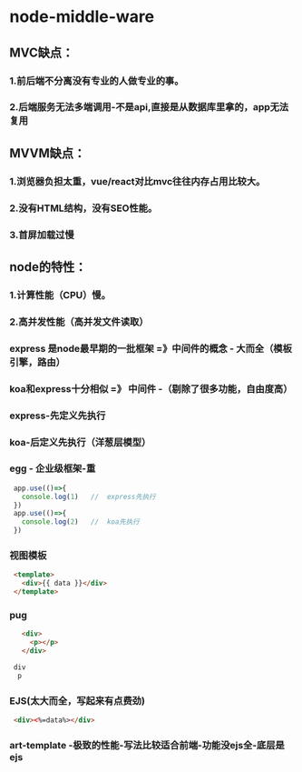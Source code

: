 # node-middle-ware
 ## MVC缺点： 
  ### 1.前后端不分离没有专业的人做专业的事。 
  ### 2.后端服务无法多端调用-不是api,直接是从数据库里拿的，app无法复用

  ## MVVM缺点：
  ### 1.浏览器负担太重，vue/react对比mvc往往内存占用比较大。
  ### 2.没有HTML结构，没有SEO性能。
  ### 3.首屏加载过慢

  ## node的特性：
  ### 1.计算性能（CPU）慢。
  ### 2.高并发性能（高并发文件读取）
  ### express 是node最早期的一批框架 =》中间件的概念 - 大而全（模板引擎，路由）
  ### koa和express十分相似 =》 中间件 -（剔除了很多功能，自由度高）
  ### express-先定义先执行
  ### koa-后定义先执行（洋葱层模型）
  ### egg - 企业级框架-重

```javascript
 app.use(()=>{
   console.log(1)   //  express先执行
 })
 app.use(()=>{
   console.log(2)   //  koa先执行
 })
```
  ### 视图模板
```html
 <template>
   <div>{{ data }}</div>
 </template>
```

### pug
```html
   <div>
     <p></p>
   </div>
```
```html
 div
  p
```
### EJS(太大而全，写起来有点费劲)
```html
 <div><%=data%></div>
```
### art-template -极致的性能-写法比较适合前端-功能没ejs全-底层是ejs
